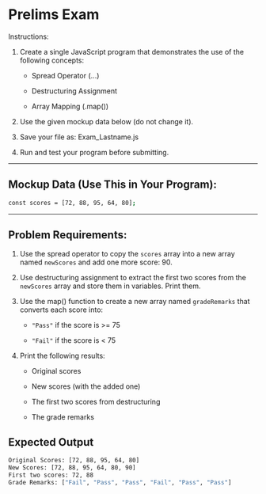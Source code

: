 # Prelims Exam

Instructions:

1. Create a single JavaScript program that demonstrates the use of the following concepts:

   - Spread Operator (...)

   - Destructuring Assignment

   - Array Mapping (.map())

2. Use the given mockup data below (do not change it).

3. Save your file as: Exam_Lastname.js

4. Run and test your program before submitting.

---

## Mockup Data (Use This in Your Program):

```bash
const scores = [72, 88, 95, 64, 80];
```

---

## Problem Requirements:

1. Use the spread operator to copy the `scores` array into a new array named `newScores` and add one more score: 90.

2. Use destructuring assignment to extract the first two scores from the `newScores` array and store them in variables. Print them.

3. Use the map() function to create a new array named `gradeRemarks` that converts each score into:

   - `"Pass"` if the score is >= 75

   - `"Fail"` if the score is < 75

4. Print the following results:

   - Original scores

   - New scores (with the added one)

   - The first two scores from destructuring

   - The grade remarks

## Expected Output

```bash
Original Scores: [72, 88, 95, 64, 80]
New Scores: [72, 88, 95, 64, 80, 90]
First two scores: 72, 88
Grade Remarks: ["Fail", "Pass", "Pass", "Fail", "Pass", "Pass"]
```
